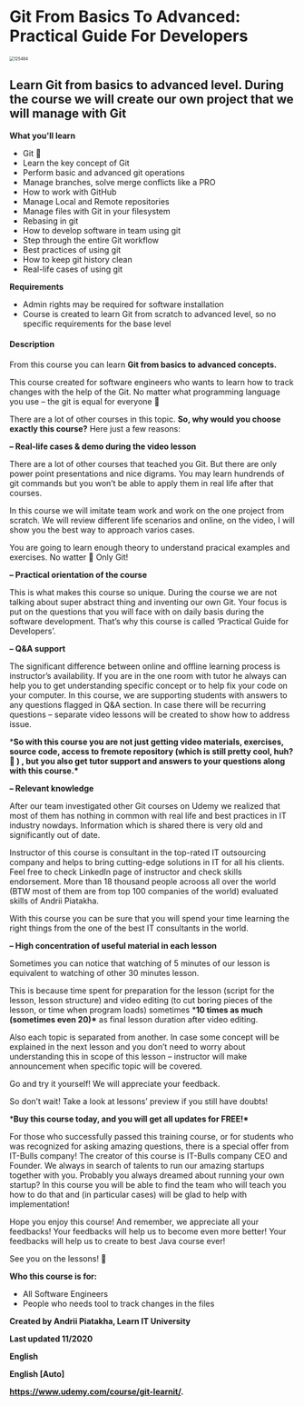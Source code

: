 # Git From Basics To Advanced: Practical Guide For Developers

<img src="https://i.loli.net/2021/01/10/SVMAaFeO8gfU52p.jpg" alt="125484" style="zoom:50%;" />

## **Learn Git from basics to advanced level. During the course we will create our own project that we will manage with Git**

**What you'll learn**

- Git 🙂
- Learn the key concept of Git
- Perform basic and advanced git operations
- Manage branches, solve merge conflicts like a PRO
- How to work with GitHub
- Manage Local and Remote repositories
- Manage files with Git in your filesystem
- Rebasing in git
- How to develop software in team using git
- Step through the entire Git workflow
- Best practices of using git
- How to keep git history clean
- Real-life cases of using git

**Requirements**

- Admin rights may be required for software installation
- Course is created to learn Git from scratch to advanced level, so no specific requirements for the base level

#### **Description**

From this course you can learn **Git from basics to advanced concepts.**

This course created for software engineers who wants to learn how to track changes with the help of the Git. No matter what programming language you use – the git is equal for everyone 🙂

There are a lot of other courses in this topic. **So, why would you choose exactly this course?** Here just a few reasons:

**– Real-life cases & demo during the video lesson**

There are a lot of other courses that teached you Git. But there are only power point presentations and nice digrams. You may learn hundrends of git commands but you won’t be able to apply them in real life after that courses.

In this course we will imitate team work and work on the one project from scratch. We will review different life scenarios and online, on the video, I will show you the best way to approach varios cases.

You are going to learn enough theory to understand pracical examples and exercises. No watter 🙂 Only Git!

**– Practical orientation of the course**

This is what makes this course so unique. During the course we are not talking about super abstract thing and inventing our own Git. Your focus is put on the questions that you will face with on daily basis during the software development. That’s why this course is called ‘Practical Guide for Developers’.

**– Q&A support**

The significant difference between online and offline learning process is instructor’s availability. If you are in the one room with tutor he always can help you to get understanding specific concept or to help fix your code on your computer.
In this course, we are supporting students with answers to any questions flagged in Q&A section. In case there will be recurring questions – separate video lessons will be created to show how to address issue.

***So with this course you are not just getting video materials, exercises, source code, access to fremote repository (which is still pretty cool, huh? 🙂 ) , but you also get tutor support and answers to your questions along with this course.\***

**– Relevant knowledge**

After our team investigated other Git courses on Udemy we realized that most of them has nothing in common with real life and best practices in IT industry nowdays. Information which is shared there is very old and significantly out of date.

Instructor of this course is consultant in the top-rated IT outsourcing company and helps to bring cutting-edge solutions in IT for all his clients. Feel free to check LinkedIn page of instructor and check skills endorsement. More than 18 thousand people acrooss all over the world (BTW most of them are from top 100 companies of the world) evaluated skills of Andrii Piatakha.

With this course you can be sure that you will spend your time learning the right things from the one of the best IT consultants in the world.

**– High concentration of useful material in each lesson**

Sometimes you can notice that watching of 5 minutes of our lesson is equivalent to watching of other 30 minutes lesson.

This is because time spent for preparation for the lesson (script for the lesson, lesson structure) and video editing (to cut boring pieces of the lesson, or time when program loads) sometimes ***10 times as much (sometimes even 20)\*** as final lesson duration after video editing.

Also each topic is separated from another. In case some concept will be explained in the next lesson and you don’t need to worry about understanding this in scope of this lesson – instructor will make announcement when specific topic will be covered.

Go and try it yourself! We will appreciate your feedback.

So don’t wait! Take a look at lessons’ preview if you still have doubts!

***Buy this course today, and you will get all updates for FREE!\***

For those who successfully passed this training course, or for students who was recognized for asking amazing questions, there is a special offer from IT-Bulls company! The creator of this course is IT-Bulls company CEO and Founder. We always in search of talents to run our amazing startups together with you. Probably you always dreamed about running your own startup? In this course you will be able to find the team who will teach you how to do that and (in particular cases) will be glad to help with implementation!

Hope you enjoy this course! And remember, we appreciate all your feedbacks! Your feedbacks will help us to become even more better! Your feedbacks will help us to create to best Java course ever!

See you on the lessons! 🙂

**Who this course is for:**

- All Software Engineers
- People who needs tool to track changes in the files

**Created by Andrii Piatakha, Learn IT University**

**Last updated 11/2020**

**English**

**English [Auto]**

**https://www.udemy.com/course/git-learnit/.**